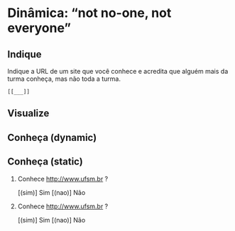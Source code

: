 <!--
author:   Andrea Charão

email:    andrea@inf.ufsm.br

version:  0.0.1

language: PT-BR

narrator: Brazilian Portuguese Female

comment:  Material de apoio para a disciplina
          ELC1090 - Desenvolvimento de Software para Web
          da Universidade Federal de Santa Maria

translation: English  translations/English.md
-->

<!--
liascript-devserver --input README.md --port 3001 --live
https://liascript.github.io/course/?https://raw.githubusercontent.com/AndreaInfUFSM/elc1090-2023a/master/classes/01/README.md
-->

# Dinâmica: “not no-one, not everyone”



## Indique

Indique a URL de um site que você conhece e acredita que alguém mais da turma conheça, mas não toda a turma.



    [[___]]
<script>
  let input = encodeURIComponent(`@input`.trim())
  send.lia("Adicionando...", [], false)
  fetch("https://script.google.com/macros/s/AKfycbzVnYewBduUclZlt6uchNsxQI-kOhGvX8QGvoQQCf9tfWtdNxgRQkX9YquXjMszf763LQ/exec?action=postSite&url=" + input)
  .then((response) => response.json())
  .then((json) => send.lia(json.message, [], false));

</script>



## Visualize




 <script>
    let mylist = ''
    fetch('https://script.google.com/macros/s/AKfycbzVnYewBduUclZlt6uchNsxQI-kOhGvX8QGvoQQCf9tfWtdNxgRQkX9YquXjMszf763LQ/exec?action=getSites')
      .then(response => response.json())
      .then(data => data.objects.forEach(note => { 
        mylist += "- " + `${note.url}` + "\n"
        send.liascript(mylist) // this shouldn't be here
        }))        
    
    "Loading..."
</script>


## Conheça (dynamic)



 <script>
    let mylist = ''
    fetch('https://script.google.com/macros/s/AKfycbzVnYewBduUclZlt6uchNsxQI-kOhGvX8QGvoQQCf9tfWtdNxgRQkX9YquXjMszf763LQ/exec?action=getSites')
      .then(response => response.json())
      .then(data => data.objects.forEach(note => { 
        mylist += "Conhece  " + `${note.url}` + "?\n\n    [(sim)] Sim\n    [(nao)] Não\n\n"
        send.liascript(mylist,[],false) // this shouldn't be here
        }))        
    
    "Loading..."
</script>








## Conheça (static)




1. Conhece http://www.ufsm.br ?

    [(sim)] Sim
    [(nao)] Não




2. Conhece http://www.ufsm.br ?

    [(sim)] Sim
    [(nao)] Não





